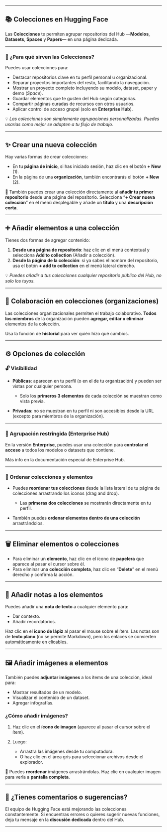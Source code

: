 
---

## 📚 Colecciones en Hugging Face

Las **Colecciones** te permiten agrupar repositorios del Hub —**Modelos**, **Datasets**, **Spaces** y **Papers**— en una página dedicada.

---

### 🧩 ¿Para qué sirven las Colecciones?

Puedes usar colecciones para:

* Destacar repositorios clave en tu perfil personal u organizacional.
* Separar proyectos importantes del resto, facilitando la navegación.
* Mostrar un proyecto completo incluyendo su modelo, dataset, paper y demo (*Space*).
* Guardar elementos que te gusten del Hub según categorías.
* Compartir páginas curadas de recursos con otros usuarios.
* Aplicar control de acceso grupal (solo en **Enterprise Hub**).

💡 *Las colecciones son simplemente agrupaciones personalizadas. Puedes usarlas como mejor se adapten a tu flujo de trabajo.*

---

## ✨ Crear una nueva colección

Hay varias formas de crear colecciones:

* En tu **página de inicio**, si has iniciado sesión, haz clic en el botón **+ New** (1).
* En la página de una **organización**, también encontrarás el botón **+ New** (2).

📌 También puedes crear una colección directamente al **añadir tu primer repositorio** desde una página del repositorio. Selecciona “**+ Crear nueva colección**” en el menú desplegable y añade un **título** y una **descripción corta**.

---

## ➕ Añadir elementos a una colección

Tienes dos formas de agregar contenido:

1. **Desde una página de repositorio**: haz clic en el menú contextual y selecciona **Add to collection** (Añadir a colección).
2. **Desde la página de la colección**: si ya sabes el nombre del repositorio, usa el botón **+ add to collection** en el menú lateral derecho.

💡 *Puedes añadir a tus colecciones cualquier repositorio público del Hub, no solo los tuyos.*

---

## 👥 Colaboración en colecciones (organizaciones)

Las colecciones organizacionales permiten el trabajo colaborativo.
**Todos los miembros** de la organización pueden **agregar, editar o eliminar** elementos de la colección.

Usa la función de **historial** para ver quién hizo qué cambios.

---

## ⚙️ Opciones de colección

### 🔓 Visibilidad

* **Públicas**: aparecen en tu perfil (o en el de tu organización) y pueden ser vistas por cualquier persona.

  * Solo los **primeros 3 elementos** de cada colección se muestran como vista previa.
* **Privadas**: no se muestran en tu perfil ni son accesibles desde la URL (excepto para miembros de la organización).

---

### 🔐 Agrupación restringida (Enterprise Hub)

En la versión **Enterprise**, puedes usar una colección para **controlar el acceso** a todos los modelos o datasets que contiene.

Más info en la documentación especial de Enterprise Hub.

---

### 📂 Ordenar colecciones y elementos

* Puedes **reordenar tus colecciones** desde la lista lateral de tu página de colecciones arrastrando los íconos (drag and drop).

  * Las **primeras dos colecciones** se mostrarán directamente en tu perfil.
* También puedes **ordenar elementos dentro de una colección** arrastrándolos.

---

## 🗑️ Eliminar elementos o colecciones

* Para eliminar un **elemento**, haz clic en el ícono de **papelera** que aparece al pasar el cursor sobre él.
* Para eliminar una **colección completa**, haz clic en “**Delete**” en el menú derecho y confirma la acción.

---

## 📝 Añadir notas a los elementos

Puedes añadir una **nota de texto** a cualquier elemento para:

* Dar contexto.
* Añadir recordatorios.

Haz clic en el **ícono de lápiz** al pasar el mouse sobre el ítem.
Las notas son de **texto plano** (no se permite Markdown), pero los enlaces se convierten automáticamente en clicables.

---

## 🖼️ Añadir imágenes a elementos

También puedes **adjuntar imágenes** a los ítems de una colección, ideal para:

* Mostrar resultados de un modelo.
* Visualizar el contenido de un dataset.
* Agregar infografías.

### ¿Cómo añadir imágenes?

1. Haz clic en el **ícono de imagen** (aparece al pasar el cursor sobre el ítem).
2. Luego:

   * Arrastra las imágenes desde tu computadora.
   * O haz clic en el área gris para seleccionar archivos desde el explorador.

📌 Puedes **reordenar** imágenes arrastrándolas.
Haz clic en cualquier imagen para verla a **pantalla completa**.

---

## 💬 ¿Tienes comentarios o sugerencias?

El equipo de Hugging Face está mejorando las colecciones constantemente.
Si encuentras errores o quieres sugerir nuevas funciones, deja tu mensaje en la **discusión dedicada** dentro del Hub.

---

